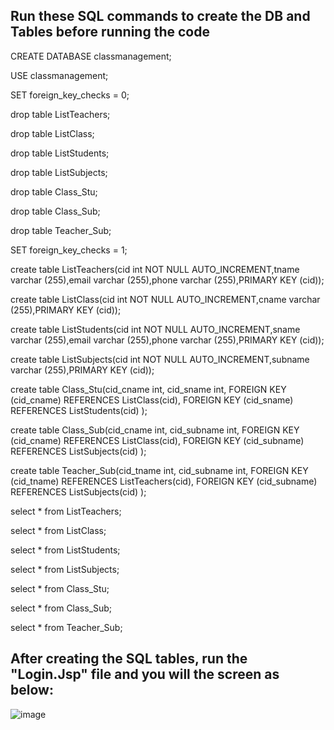 ## Run these SQL commands to create the DB and Tables before running the code

CREATE DATABASE classmanagement;

USE classmanagement;


SET foreign_key_checks = 0;

drop table ListTeachers;

drop table ListClass;

drop table ListStudents;

drop table ListSubjects;

drop table Class_Stu;

drop table Class_Sub;

drop table Teacher_Sub;

SET foreign_key_checks = 1;


create table ListTeachers(cid int NOT NULL AUTO_INCREMENT,tname varchar (255),email varchar (255),phone varchar (255),PRIMARY KEY (cid));

create table ListClass(cid int NOT NULL AUTO_INCREMENT,cname varchar (255),PRIMARY KEY (cid));

create table ListStudents(cid int NOT NULL AUTO_INCREMENT,sname varchar (255),email varchar (255),phone varchar (255),PRIMARY KEY (cid));

create table ListSubjects(cid int NOT NULL AUTO_INCREMENT,subname varchar (255),PRIMARY KEY (cid));


create table Class_Stu(cid_cname int, cid_sname int, FOREIGN KEY (cid_cname)  REFERENCES ListClass(cid), FOREIGN KEY (cid_sname) REFERENCES ListStudents(cid)  );

create table Class_Sub(cid_cname int, cid_subname int, FOREIGN KEY (cid_cname)  REFERENCES ListClass(cid), FOREIGN KEY (cid_subname) REFERENCES ListSubjects(cid)  );

create table Teacher_Sub(cid_tname int, cid_subname int, FOREIGN KEY (cid_tname)  REFERENCES ListTeachers(cid), FOREIGN KEY (cid_subname) REFERENCES ListSubjects(cid)  );


select * from ListTeachers;

select * from ListClass;

select * from  ListStudents;

select * from ListSubjects;


select * from Class_Stu;

select * from  Class_Sub;

select * from  Teacher_Sub;


## After creating the SQL tables, run the "Login.Jsp" file and you will the screen as below:
![image](https://user-images.githubusercontent.com/20127370/170828400-ac0e91d6-1bbd-4f50-b910-f07313beab30.png)

